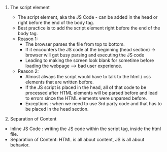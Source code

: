 1. The script element
   - The script element, aka the JS Code - can be added in the head or right before the end of the body tag.
   - Best practice is to add the script element right before the end of the body tag.
   - Reason 1:
     - The browser parses the file from top to bottom.
     - If it encounters the JS code at the beginning (head section) -> browser will get busy parsing and executing the JS code
     - Leading to making the screen look blank for sometime before loading the webpage --> bad user experience.
   - Reason 2:
     - Almost always the script would have to talk to the html / css elements that are written before.
     - If the JS script is placed in the head, all of that code to be processed after HTML elements will be parsed before and lead to errors since the HTML elements were unparsed before.
     - Exceptions : when we need to use 3rd party code and that has to be placed in the head section.
    
2. Separation of Content
  - Inline JS Code : writing the JS code within the script tag, inside the html file.
  - Separation of Content: HTML is all about content, JS is all about behavior. 
    
  
